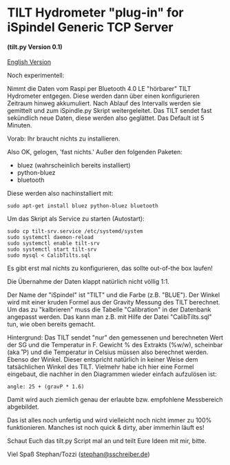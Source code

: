 # TILT Hydrometer "plug-in" for iSpindel Generic TCP Server
#### (tilt.py Version 0.1)

[English Version](README_en.md)

Noch experimentell:

Nimmt die Daten vom Raspi per Bluetooth 4.0 LE "hörbarer" TILT Hydrometer entgegen.
Diese werden dann über einen konfigurieren Zeitraum hinweg akkumuliert.
Nach Ablauf des Intervalls werden sie gemittelt und zum iSpindle.py Skript weitergeleitet.
Das TILT sendet fast sekündlich neue Daten, diese werden also geglättet.
Das Default ist 5 Minuten.

Vorab:
Ihr braucht nichts zu installieren.

Also OK, gelogen, 'fast nichts.'
Außer den folgenden Paketen:

* bluez (wahrscheinlich bereits installiert)
* python-bluez
* bluetooth

Diese werden also nachinstalliert mit:
```
sudo apt-get install bluez python-bluez bluetooth
```

Um das Skript als Service zu starten (Autostart):
```
sudo cp tilt-srv.service /etc/systemd/system
sudo systemctl daemon-reload
sudo systemctl enable tilt-srv
sudo systemctl start tilt-srv
sudo mysql < CalibTilts.sql
```

Es gibt erst mal nichts zu konfigurieren, das sollte out-of-the box laufen!

Die Übernahme der Daten klappt natürlich nicht völlig 1:1.

Der Name der "iSpindel" ist "TILT" und die Farbe (z.B. "BLUE").
Der Winkel wird mit einer kruden Formel aus der Gravity Messung des TILT berechnet.
Um das zu "kalbrieren" muss die Tabelle "Calibration" in der Datenbank angepasst werden.
Das kann man z.B. mit Hilfe der Datei "CalibTilts.sql" tun, wie oben bereits gemacht.

Hintergrund:
Das TILT sendet "nur" den gemessenen und berechneten Wert der SG und die Temperatur in F.
Gewicht % des Extrakts (%w/w), scheinbar (aka ˚P) und die Temperatur in Celsius müssen also berechnet werden.
Ebenso der Winkel. Dieser entspricht natürlich in keiner Weise dem tatsächlichen Winkel des TILT.
Vielmehr habe ich hier eine Formel eingebaut, die nachher in den Diagrammen wieder einfach aufzulösen ist:

``` 
angle: 25 + (gravP * 1.6)
```

Damit wird auch ziemlich genau der erlaubte bzw. empfohlene Messbereich abgebildet.


Das ist alles noch unfertig und wird vielleicht noch nicht immer zu 100% funktionieren.
Manches ist noch quick & dirty, aber immerhin läuft es!

Schaut Euch das tilt.py Script mal an und teilt Eure Ideen mit mir, bitte.


Viel Spaß
Stephan/Tozzi (stephan@sschreiber.de)
